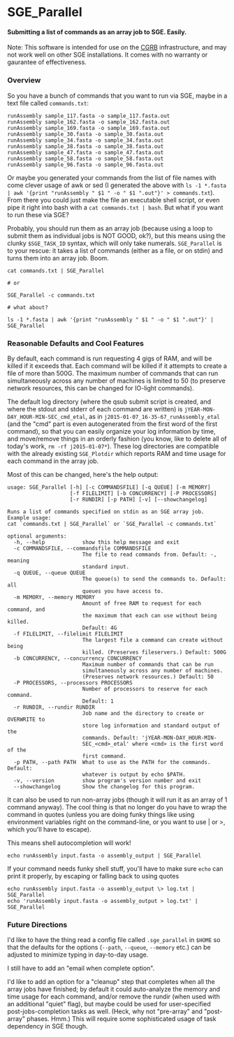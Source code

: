 # SGE_Parallel

#### Submitting a list of commands as an array job to SGE. Easily.

Note: This software is intended for use on the [CGRB](http://shell.cgrb.oregonstate.edu) infrastructure,
and may not work well on other SGE installations. It comes with no warranty or gaurantee of effectiveness.

### Overview

So you have a bunch of commands that you want to run via SGE, maybe in a text file called `commands.txt`:

```
runAssembly sample_117.fasta -o sample_117.fasta.out
runAssembly sample_162.fasta -o sample_162.fasta.out
runAssembly sample_169.fasta -o sample_169.fasta.out
runAssembly sample_30.fasta -o sample_30.fasta.out
runAssembly sample_34.fasta -o sample_34.fasta.out
runAssembly sample_38.fasta -o sample_38.fasta.out
runAssembly sample_47.fasta -o sample_47.fasta.out
runAssembly sample_58.fasta -o sample_58.fasta.out
runAssembly sample_96.fasta -o sample_96.fasta.out
```

Or maybe you generated your commands from the list of file names with come clever usage of awk or sed (I generated
the above with `ls -1 *.fasta | awk '{print "runAssembly " $1 " -o " $1 ".out"}' > commands.txt`). From
there you could just make the file an executable shell script, or even pipe it right into bash with a
`cat commands.txt | bash`. But what if you want to run these via SGE?

Probably, you should run them as an array job (because using a loop to submit them as individual jobs is NOT GOOD, ok?),
but this means using the clunky `$SGE_TASK_ID` syntax, which will only take numerals. `SGE_Parallel` is
to your rescue: it takes a list of commands (either as a file, or on stdin) and turns them into an array job. Boom.

```
cat commands.txt | SGE_Parallel

# or

SGE_Parallel -c commands.txt

# what about?

ls -1 *.fasta | awk '{print "runAssembly " $1 " -o " $1 ".out"}' | SGE_Parallel
```

### Reasonable Defaults and Cool Features

By default, each command is run requesting 4 gigs of RAM, and will be killed if it exceeds that. Each command
will be killed if it attempts to create a file of more than 500G. The maximum number of commands that can
run simultaneously across any number of machines is limited to 50 (to preserve network resources, this can
be changed for IO-light commands). 

The default log directory (where the qsub submit script is created, and where the stdout and stderr of
each command are written) is `jYEAR-MON-DAY_HOUR-MIN-SEC_cmd_etal`, as in `j2015-01-07_16-35-67_runAssembly_etal`
(and the "cmd" part is even autogenerated from the first word of the first command),
so that you can easily organize your log information by time, and move/remove things in an orderly fashion
(you know, like to delete all of today's work, `rm -rf j2015-01-07*`). These log directories are compatible
with the already existing `SGE_Plotdir` which reports RAM and time usage for each command in the array job.

Most of this can be changed, here's the help output:

```
usage: SGE_Parallel [-h] [-c COMMANDSFILE] [-q QUEUE] [-m MEMORY]
                    [-f FILELIMIT] [-b CONCURRENCY] [-P PROCESSORS]
                    [-r RUNDIR] [-p PATH] [-v] [--showchangelog]

Runs a list of commands specified on stdin as an SGE array job. Example usage:
cat `commands.txt | SGE_Parallel` or `SGE_Parallel -c commands.txt`

optional arguments:
  -h, --help            show this help message and exit
  -c COMMANDSFILE, --commandsfile COMMANDSFILE
                        The file to read commands from. Default: -, meaning
                        standard input.
  -q QUEUE, --queue QUEUE
                        The queue(s) to send the commands to. Default: all
                        queues you have access to.
  -m MEMORY, --memory MEMORY
                        Amount of free RAM to request for each command, and
                        the maximum that each can use without being killed.
                        Default: 4G
  -f FILELIMIT, --filelimit FILELIMIT
                        The largest file a command can create without being
                        killed. (Preserves fileservers.) Default: 500G
  -b CONCURRENCY, --concurrency CONCURRENCY
                        Maximum number of commands that can be run
                        simultaneously across any number of machines.
                        (Preserves network resources.) Default: 50
  -P PROCESSORS, --processors PROCESSORS
                        Number of processors to reserve for each command.
                        Default: 1
  -r RUNDIR, --rundir RUNDIR
                        Job name and the directory to create or OVERWRITE to
                        store log information and standard output of the
                        commands. Default: 'jYEAR-MON-DAY_HOUR-MIN-
                        SEC_<cmd>_etal' where <cmd> is the first word of the
                        first command.
  -p PATH, --path PATH  What to use as the PATH for the commands. Default:
                        whatever is output by echo $PATH.
  -v, --version         show program's version number and exit
  --showchangelog       Show the changelog for this program.
```

It can also be used to run non-array jobs (though it will run it as an array of 1 command anyway). The cool
thing is that no longer do you have to wrap the command in quotes (unless you are doing funky things like
using environment variables right on the command-line, or you want to use | or >, which you'll have to escape).

This means shell autocompletion will work!

```
echo runAssembly input.fasta -o assembly_output | SGE_Parallel
```

If your command needs funky shell stuff, you'll have to make sure `echo` can print it properly, by escaping
or falling back to using quotes

```
echo runAssembly input.fasta -o assembly_output	\> log.txt | SGE_Parallel
echo 'runAssembly input.fasta -o assembly_output > log.txt' | SGE_Parallel
```


### Future Directions

I'd like to have the thing read a config file called `.sge_parallel` in `$HOME` so that the defaults
for the options (`--path`, `--queue`, `--memory` etc.) can be adjusted to minimize typing in
day-to-day usage.

I still have to add an "email when complete option".

I'd like to add an option for a "cleanup" step that completes when all the array jobs have finished;
by default it could auto-analyze the memory and time usage for each command, and/or remove
the rundir (when used with an additional "quiet" flag), but maybe could be used for user-specified post-jobs-completion
tasks as well. (Heck, why not "pre-array" and "post-array" phases. Hmm.) This will require some
sophisticated usage of task dependency in SGE though.

